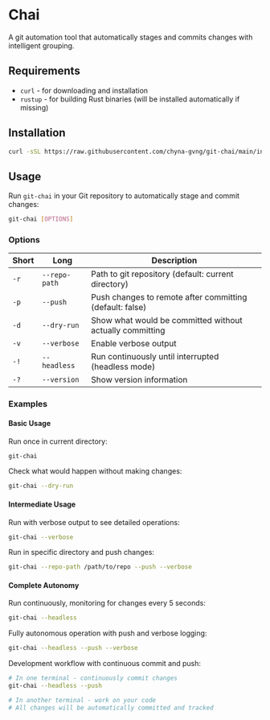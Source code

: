 # Chai

A git automation tool that automatically stages and commits changes with intelligent grouping.

## Requirements

- `curl` - for downloading and installation
- `rustup` - for building Rust binaries (will be installed automatically if missing)

## Installation

```bash
curl -sSL https://raw.githubusercontent.com/chyna-gvng/git-chai/main/installer.sh | bash
```

## Usage

Run `git-chai` in your Git repository to automatically stage and commit changes:

```bash
git-chai [OPTIONS]
```

### Options

| Short | Long | Description |
|-------|------|-------------|
| `-r` | `--repo-path` | Path to git repository (default: current directory) |
| `-p` | `--push` | Push changes to remote after committing (default: false) |
| `-d` | `--dry-run` | Show what would be committed without actually committing |
| `-v` | `--verbose` | Enable verbose output |
| `-!` | `--headless` | Run continuously until interrupted (headless mode) |
| `-?` | `--version` | Show version information |

### Examples

#### Basic Usage
Run once in current directory:
```bash
git-chai
```

Check what would happen without making changes:
```bash
git-chai --dry-run
```

#### Intermediate Usage
Run with verbose output to see detailed operations:
```bash
git-chai --verbose
```

Run in specific directory and push changes:
```bash
git-chai --repo-path /path/to/repo --push --verbose
```

#### Complete Autonomy
Run continuously, monitoring for changes every 5 seconds:
```bash
git-chai --headless
```

Fully autonomous operation with push and verbose logging:
```bash
git-chai --headless --push --verbose
```

Development workflow with continuous commit and push:
```bash
# In one terminal - continuously commit changes
git-chai --headless --push

# In another terminal - work on your code
# All changes will be automatically committed and tracked
```
